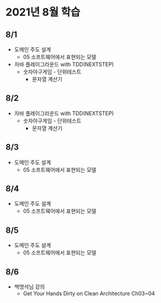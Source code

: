 # 2021년 8월 학습

## 8/1

- 도메인 주도 설계
  - 05 소프트웨어에서 표현되는 모델
- 자바 플레이그라운드 with TDD(NEXTSTEP)
  - 숫자야구게임 - 단위테스트
    - 문자열 계산기

## 8/2

- 자바 플레이그라운드 with TDD(NEXTSTEP)
  - 숫자야구게임 - 단위테스트
    - 문자열 계산기

## 8/3

- 도메인 주도 설계
  - 05 소프트웨어에서 표현되는 모델

## 8/4

- 도메인 주도 설계
  - 05 소프트웨어에서 표현되는 모델

## 8/5

- 도메인 주도 설계
  - 05 소프트웨어에서 표현되는 모델

## 8/6

- 백명석님 강의
  - Get Your Hands Dirty on Clean Architecture Ch03~04
